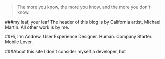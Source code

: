 >The more you know, the more you know, and the more you don't know.

###my leaf, your leaf
The header of this blog is by California artist, Michael Martin. All other work is by me.

##Hi, I'm Andrew.
User Experience Designer. Human. Company Starter. Mobile Lover.


###About this site
I don't consider myself a developer, but 

